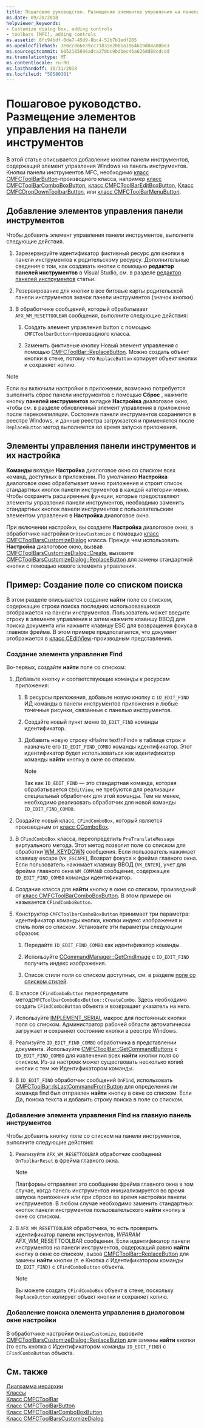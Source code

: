 ```yaml
---
title: Пошаговое руководство. Размещение элементов управления на панели инструментов
ms.date: 09/20/2018
helpviewer_keywords:
- Customize dialog box, adding controls
- toolbars [MFC], adding controls
ms.assetid: 8fc94bdf-0da7-45d9-8bc4-52b7b1edf205
ms.openlocfilehash: 3e0cc066e39cc71833e2061a1964619d04a80be3
ms.sourcegitcommit: 6052185696adca270bc9bdbec45a626dd89cdcdd
ms.translationtype: MT
ms.contentlocale: ru-RU
ms.lasthandoff: 10/31/2018
ms.locfileid: "50580301"
---
```

# <a name="walkthrough-putting-controls-on-toolbars"></a>Пошаговое руководство. Размещение элементов управления на панели инструментов

В этой статье описывается добавление кнопки панели инструментов, содержащий элемент управления Windows на панель инструментов. Кнопки панели инструментов MFC, необходимо [класс CMFCToolBarButton](../mfc/reference/cmfctoolbarbutton-class.md)-производного класса, например [класс CMFCToolBarComboBoxButton](../mfc/reference/cmfctoolbarcomboboxbutton-class.md), [класс CMFCToolBarEditBoxButton](../mfc/reference/cmfctoolbareditboxbutton-class.md), [Класс CMFCDropDownToolbarButton](../mfc/reference/cmfcdropdowntoolbarbutton-class.md), или [класс CMFCToolBarMenuButton](../mfc/reference/cmfctoolbarmenubutton-class.md).

## <a name="adding-controls-to-toolbars"></a>Добавление элементов управления панели инструментов

Чтобы добавить элемент управления панели инструментов, выполните следующие действия.

1. Зарезервируйте идентификатор фиктивный ресурс для кнопки в панели инструментов к родительскому ресурсу. Дополнительные сведения о том, как создавать кнопки с помощью **редактор панелей инструментов** в Visual Studio, см. в разделе [редактор панелей инструментов](../windows/toolbar-editor.md) статьи.

1. Резервирование для кнопки в все битовые карты родительской панели инструментов значок панели инструментов (значок кнопки).

1. В обработчике сообщений, который обрабатывает `AFX_WM_RESETTOOLBAR` сообщения, выполните следующие действия:

   1. Создать элемент управления button с помощью `CMFCToolbarButton`-производного класса.

   1. Заменить фиктивные кнопку Новый элемент управления с помощью [CMFCToolBar::ReplaceButton](../mfc/reference/cmfctoolbar-class.md#replacebutton). Можно создать объект кнопки в стеке, потому что `ReplaceButton` копирует объект кнопки и сохраняет копию.

> [!NOTE]
>  Если вы включили настройки в приложении, возможно потребуется выполнить сброс панели инструментов с помощью **Сброс** , нажмите кнопку **панелей инструментов** вкладке **Настройка** диалоговое окно, чтобы см. в разделе обновленный элемент управления в приложение после перекомпиляции. Состояние панели инструментов сохраняется в реестре Windows, и данные реестра загружается и применяется после `ReplaceButton` метод выполняется во время запуска приложения.

## <a name="toolbar-controls-and-customization"></a>Элементы управления панели инструментов и их настройка

**Команды** вкладке **Настройка** диалоговое окно со списком всех команд, доступных в приложении. По умолчанию **Настройка** диалоговое окно обрабатывает меню приложения и строит список стандартных кнопок панели инструментов в каждой категории меню. Чтобы сохранить расширенные функции, которые предоставляют элементы управления панели инструментов, необходимо заменить стандартных кнопок панели инструментов с пользовательским элементом управления в **Настройка** диалоговое окно.

При включении настройки, вы создаете **Настройка** диалоговое окно, в обработчике настройки `OnViewCustomize` с помощью [класс CMFCToolBarsCustomizeDialog](../mfc/reference/cmfctoolbarscustomizedialog-class.md) класса. Прежде чем использовать **Настройка** диалоговое окно, вызвав [CMFCToolBarsCustomizeDialog::Create](../mfc/reference/cmfctoolbarscustomizedialog-class.md#create), вызовите [CMFCToolBarsCustomizeDialog::ReplaceButton](../mfc/reference/cmfctoolbarscustomizedialog-class.md#replacebutton) для замены стандартной кнопки с помощью нового элемента управления.

## <a name="example-creating-a-find-combo-box"></a>Пример: Создание поле со списком поиска

В этом разделе описывается создание **найти** поле со списком, содержащие строки поиска последних использовавшихся отображается на панели инструментов. Пользователь может введите строку в элементе управления и затем нажмите клавишу ВВОД для поиска документа или нажмите клавишу ESC для возвращения фокуса в главном фрейме. В этом примере предполагается, что документ отображается в [класс CEditView](../mfc/reference/ceditview-class.md)-производным представления.

### <a name="creating-the-find-control"></a>Создание элемента управления Find

Во-первых, создайте **найти** поле со списком:

1. Добавьте кнопку и соответствующие команды к ресурсам приложения:

   1. В ресурсы приложения, добавьте новую кнопку с `ID_EDIT_FIND` ИД команды в панели инструментов приложения и любые точечные рисунки, связанные с панелью инструментов.

   1. Создайте новый пункт меню `ID_EDIT_FIND` команды идентификатор.

   1. Добавить новую строку «Найти text\nFind» в таблице строк и назначьте его `ID_EDIT_FIND_COMBO` команды идентификатор. Этот идентификатор будет использоваться как идентификатор команды **найти** кнопку в окне со списком.

        > [!NOTE]
        > Так как `ID_EDIT_FIND` — это стандартная команда, которая обрабатывается `CEditView`, не требуются для реализации специальный обработчик для этой команды.  Тем не менее, необходимо реализовать обработчик для новой команды `ID_EDIT_FIND_COMBO`.

1. Создайте новый класс, `CFindComboBox`, который является производным от [класс CComboBox](../mfc/reference/ccombobox-class.md).

1. В `CFindComboBox` класса, переопределить `PreTranslateMessage` виртуального метода. Этот метод позволит поле со списком для обработки [WM_KEYDOWN](/windows/desktop/inputdev/wm-keydown) сообщения. Если пользователь нажимает клавишу escape (`VK_ESCAPE`), Возврат фокуса к фрейма главного окна. Если пользователь нажимает клавишу ВВОД (`VK_ENTER`), учет для фрейма главного окна `WM_COMMAND` сообщение, содержащее `ID_EDIT_FIND_COMBO` команды идентификатор.

1. Создание класса для **найти** кнопку в окне со списком, производный от [класс CMFCToolBarComboBoxButton](../mfc/reference/cmfctoolbarcomboboxbutton-class.md). В этом примере он называется `CFindComboButton`.

1. Конструктор `CMFCToolbarComboBoxButton` принимает три параметра: идентификатор команды кнопки, кнопки индекс изображения и стиль поля со списком. Установите эти параметры следующим образом:

   1. Передайте `ID_EDIT_FIND_COMBO` как идентификатор команды.

   1. Используйте [CCommandManager::GetCmdImage](reference/internal-classes.md) с `ID_EDIT_FIND` получить индекс изображения.

   1. Список стили поля со списком доступных, см. в разделе [поле со списком стилей](../mfc/reference/styles-used-by-mfc.md#combo-box-styles).

1. В классе `CFindComboButton` переопределите метод`CMFCToolbarComboBoxButton::CreateCombo`. Здесь необходимо создать `CFindComboButton` объекта и возвращает указатель на него.

1. Используйте [IMPLEMENT_SERIAL](../mfc/reference/run-time-object-model-services.md#implement_serial) макрос для постоянных кнопки поля со списком. Администратор рабочей области автоматически загружает и сохраняет состояние кнопки в реестре Windows.

1. Реализуйте `ID_EDIT_FIND_COMBO` обработчика в представлении документа. Используйте [CMFCToolBar::GetCommandButtons](../mfc/reference/cmfctoolbar-class.md#getcommandbuttons) с `ID_EDIT_FIND_COMBO` для извлечения всех **найти** кнопки поля со списком. Из-за настроек может существовать несколько копий кнопки с тем же Идентификатором команды.

1. В `ID_EDIT_FIND` обработчик сообщений `OnFind`, использовать [CMFCToolBar::IsLastCommandFromButton](../mfc/reference/cmfctoolbar-class.md#islastcommandfrombutton) для определения ли команда find был отправлен **найти** кнопку в окне со списком. Если Да, поиска текста и добавить строку поиска в поле со списком.

### <a name="adding-the-find-control-to-the-main-toolbar"></a>Добавление элемента управления Find на главную панель инструментов

Чтобы добавить кнопку поле со списком на панели инструментов, выполните следующие действия:

1. Реализуйте `AFX_WM_RESETTOOLBAR` обработчик сообщений `OnToolbarReset` в фрейма главного окна.

    > [!NOTE]
    > Платформы отправляет это сообщение фрейма главного окна в том случае, когда панель инструментов инициализируется во время запуска приложения или при сбросе во время настройки панели инструментов. В любом случае необходимо заменить стандартных кнопок панели инструментов пользовательского **найти** кнопку в окне со списком.

1. В `AFX_WM_RESETTOOLBAR` обработчика, то есть проверить идентификатор панели инструментов, *WPARAM* AFX_WM_RESETTOOLBAR сообщения. Если идентификатор панели инструментов на панели инструментов, содержащий равно **найти** кнопку в окне со списком, вызов [CMFCToolBar::ReplaceButton](../mfc/reference/cmfctoolbar-class.md#replacebutton) для замены **найти** кнопки (т. е Кнопка с Идентификатором команды `ID_EDIT_FIND)` с `CFindComboButton` объекта.

    > [!NOTE]
    > Вы можете создать `CFindComboBox` объект в стеке, поскольку `ReplaceButton` копирует объект кнопки и сохраняет копию.

### <a name="adding-the-find-control-to-the-customize-dialog-box"></a>Добавление поиска элемента управления в диалоговом окне настройки

В обработчике настройки `OnViewCustomize`, вызовите [CMFCToolBarsCustomizeDialog::ReplaceButton](../mfc/reference/cmfctoolbarscustomizedialog-class.md#replacebutton) для замены **найти** кнопки (то есть кнопка с Идентификатором команды `ID_EDIT_FIND`) с `CFindComboButton` объекта.

## <a name="see-also"></a>См. также

[Диаграмма иерархии](../mfc/hierarchy-chart.md)<br/>
[Классы](../mfc/reference/mfc-classes.md)<br/>
[Класс CMFCToolBar](../mfc/reference/cmfctoolbar-class.md)<br/>
[Класс CMFCToolBarButton](../mfc/reference/cmfctoolbarbutton-class.md)<br/>
[Класс CMFCToolBarComboBoxButton](../mfc/reference/cmfctoolbarcomboboxbutton-class.md)<br/>
[Класс CMFCToolBarsCustomizeDialog](../mfc/reference/cmfctoolbarscustomizedialog-class.md)
